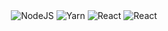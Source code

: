 <div align="center">


<img alt="NodeJS" src ="https://img.shields.io/badge/nodedotjs-5FA04E?style=for-the-badge&logo=react-v23.3.0&logoColor=white"/>

<img alt="Yarn" src="https://img.shields.io/badge/Yarn-2C8EBB?style=for-the-badge&logo=Yarn-v1.22.22&logoColor=white"/>

<img alt="React" src="https://img.shields.io/badge/React-61DAFB?style=for-the-badge&logo=react-v19.0.0&logoColor=white"/>

<img alt="React" src="https://img.shields.io/badge/typescript-3178C6?style=for-the-badge&logo=Typescript-v~5.7.2&logoColor=white"/>

</div>
